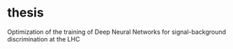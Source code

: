 # thesis
Optimization of the training of Deep Neural Networks for signal-background discrimination at the LHC
